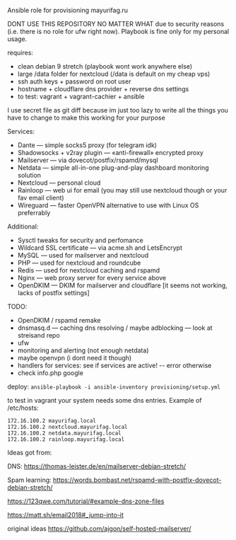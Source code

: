 Ansible role for provisioning mayurifag.ru

DONT USE THIS REPOSITORY NO MATTER WHAT due to security reasons (i.e. there
is no role for ufw right now). Playbook is fine only for my personal usage.

requires:
- clean debian 9 stretch (playbook wont work anywhere else)
- large /data folder for nextcloud (/data is default on my cheap vps)
- ssh auth keys + password on root user
- hostname + cloudflare dns provider + reverse dns settings
- to test: vagrant + vagrant-cachier + ansible

I use secret file as git diff because im just too lazy to write all the things
you have to change to make this working for your purpose

Services:
- Dante — simple socks5 proxy (for telegram idk)
- Shadowsocks + v2ray plugin — «anti-firewall» encrypted proxy
- Mailserver — via dovecot/postfix/rspamd/mysql
- Netdata — simple all-in-one plug-and-play dashboard monitoring solution
- Nextcloud — personal cloud
- Rainloop — web ui for email (you may still use nextcloud though or your fav
email client)
- Wireguard — faster OpenVPN alternative to use with Linux OS preferrably

Additional:
- Sysctl tweaks for security and perfomance
- Wildcard SSL certificate — via acme.sh and LetsEncrypt
- MySQL — used for mailserver and nextcloud
- PHP — used for nextcloud and roundcube
- Redis — used for nextcloud caching and rspamd
- Nginx — web proxy server for every service above
- OpenDKIM — DKIM for mailserver and cloudflare [it seems not working, lacks of postfix settings]

TODO:

* OpenDKIM / rspamd remake
* dnsmasq.d — caching dns resolving / maybe adblocking — look at streisand repo
* ufw
* monitoring and alerting (not enough netdata)
* maybe openvpn (i dont need it though)
* handlers for services: see if services are active! -- error otherwise
* check info.php google

deploy: `ansible-playbook -i ansible-inventory provisioning/setup.yml`

to test in vagrant your system needs some dns entries. Example of /etc/hosts:

```
172.16.100.2 mayurifag.local
172.16.100.2 nextcloud.mayurifag.local
172.16.100.2 netdata.mayurifag.local
172.16.100.2 rainloop.mayurifag.local
```

Ideas got from:


DNS: https://thomas-leister.de/en/mailserver-debian-stretch/

Spam learning: https://words.bombast.net/rspamd-with-postfix-dovecot-debian-stretch/

https://123qwe.com/tutorial/#example-dns-zone-files

https://matt.sh/email2018#_jump-into-it

original ideas https://github.com/ajgon/self-hosted-mailserver/
